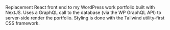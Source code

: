 Replacement React front end to my WordPress work portfolio built with NextJS. Uses a GraphQL call to the database (via the WP GraphQL API) to server-side render the portfolio. Styling is done with the Tailwind utility-first CSS framework.
